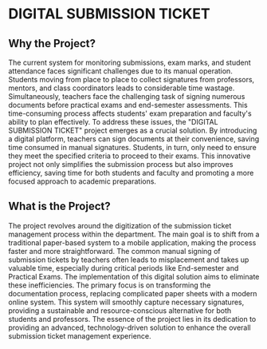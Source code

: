 # DIGITAL SUBMISSION TICKET

## Why the Project?
The current system for monitoring submissions, exam marks, and student attendance faces significant challenges due to its manual operation. Students moving from place to place to collect signatures from professors, mentors, and class coordinators leads to considerable time wastage. Simultaneously, teachers face the challenging task of signing numerous documents before practical exams and end-semester assessments. This time-consuming process affects students' exam preparation and faculty's ability to plan effectively. To address these issues, the "DIGITAL SUBMISSION TICKET" project emerges as a crucial solution. By introducing a digital platform, teachers can sign documents at their convenience, saving time consumed in manual signatures. Students, in turn, only need to ensure they meet the specified criteria to proceed to their exams. This innovative project not only simplifies the submission process but also improves efficiency, saving time for both students and faculty and promoting a more focused approach to academic preparations.

## What is the Project?
The project revolves around the digitization of the submission ticket management process within the department. The main goal is to shift from a traditional paper-based system to a mobile application, making the process faster and more straightforward. The common manual signing of submission tickets by teachers often leads to misplacement and takes up valuable time, especially during critical periods like End-semester and Practical Exams. The implementation of this digital solution aims to eliminate these inefficiencies. The primary focus is on transforming the documentation process, replacing complicated paper sheets with a modern online system. This system will smoothly capture necessary signatures, providing a sustainable and resource-conscious alternative for both students and professors. The essence of the project lies in its dedication to providing an advanced, technology-driven solution to enhance the overall submission ticket management experience.
